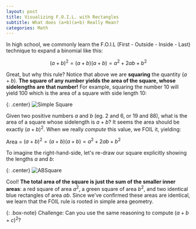 ```yaml
---
layout: post
title: Visualizing F.O.I.L. with Rectangles
subtitle: What does (a+b)(a+b) Really Mean?
categories: Math
---
```


In high school, we commonly learn the F.O.I.L (First - Outside - Inside - Last) technique to expand a binomial like this: <br />

$$(a+b)^{2}=(a+b)(a+b)=a^{2}+2ab+b^{2}$$

Great, but why this rule? Notice that above we are **squaring** the quantity $(a+b)$. **The square of any number yields the area of the square, whose sidelengths are that number!** For example, squaring the number 10 will yield 100 which is the area of a square with side length 10: <br />

{: .center}
![Simple Square](/img/Square.png)

Given two positive numbers $a$ and $b$ (eg. 2 and 6, or 19 and 88), what is the area of a square whose sidelength is $a+b$? It seems the area should be exactly $(a+b)^{2}$. When we really _compute_ this value, we FOIL it, yielding:

Area = $(a+b)^{2}=(a+b)(a+b)=a^{2}+2ab+b^{2}$

To imagine the right-hand-side, let's re-draw our square explicitly showing the lengths $a$ and $b$: <br />

{: .center}
![ABSquare](https://github.com/reubengazer/reubengazer.github.io/blob/master/img/absquare.png)

Cool! **The total area of the square is just the sum of the smaller inner areas**: a red square of area $a^{2}$, a green square of area $b^{2}$, and two identical blue rectangles of area $ab$. Since we've confirmed these areas are identical, we learn that the FOIL rule is rooted in simple area geometry. <br /> 

{: .box-note} Challenge: Can you use the same reasoning to compute $(a+b+c)^{2}$?







